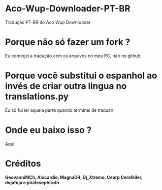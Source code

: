 # Aco-Wup-Downloader-PT-BR
Tradução PT-BR do Aco Wup Downloader

# Porque não só fazer um fork ?
Eu começei a tradução com os arquivos no meu PC, não no github.

# Porque você substitui o espanhol ao invés de criar outra lingua no translations.py
Eu só fui ler aquela parte quando terminei de traduzir

# Onde eu baixo isso ?
[Aqui](https://api.github.com/repos/derii1mn/Aco-Wup-Downloader-PT-BR/zipball)

# Créditos
<strong>GeovanniMCh, Alucardio, MagnaDR, Dj_Xtremo, Cearp Cera1kiler, dojafoja e piratesephiroth</strong>

